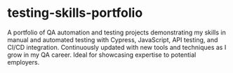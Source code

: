 # testing-skills-portfolio
A portfolio of QA automation and testing projects demonstrating my skills in manual and automated testing with Cypress, JavaScript, API testing, and CI/CD integration. Continuously updated with new tools and techniques as I grow in my QA career. Ideal for showcasing expertise to potential employers.
